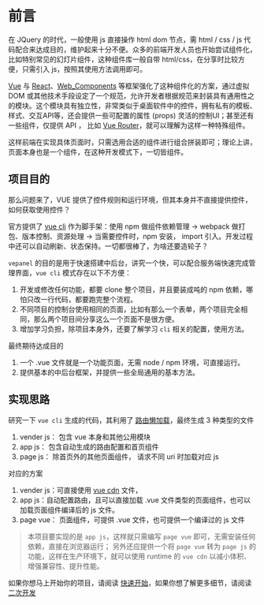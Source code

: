 # 前言

在 JQuery 的时代，一般使用 js 直接操作 html dom 节点，需 html / css / js 代码配合来达成目的，维护起来十分不便。众多的前端开发人员也开始尝试组件化，比如特别常见的幻灯片组件，这种组件库一般自带 html/css，在分享时比较方便，只需引入 js，按照其使用方法调用即可。

[Vue](https://cn.vuejs.org/index.html) 与 [React](https://zh-hans.reactjs.org/)、[Web_Components](https://developer.mozilla.org/zh-CN/docs/Web/Web_Components) 等框架强化了这种组件化的方案，通过虚拟 DOM 或其他技术手段设定了一个规范，允许开发者根据规范来封装具有通用性之的模块。这个模块具有独立性，非常类似于桌面软件中的控件，拥有私有的模板、样式、交互API等，还会提供一些可配置的属性 (props) 灵活的控制UI；甚至还有一些组件，仅提供 API ， 比如 [Vue Router](https://router.vuejs.org/zh/)，就可以理解为这样一种特殊组件。

这样前端在实现具体页面时，只需选用合适的组件进行组合拼装即可；理论上讲，页面本身也是一个组件，在这种开发模式下，一切皆组件。


## 项目目的

那么问题来了，VUE 提供了控件规则和运行环境，但其本身并不直接提供控件，如何获取使用控件？

官方提供了 [vue cli](https://cli.vuejs.org/zh/) 作为脚手架：使用 npm 做组件依赖管理 -> webpack 做打包、版本控制、资源处理 -> 当需要控件时，npm 安装， import 引入。开发过程中还可以自动刷新、状态保持。一切都很棒了，为啥还要造轮子？

`vepanel` 的目的是用于快速搭建中后台，讲究一个快，可以配合服务端快速完成管理界面，`vue cli` 模式存在以下不方便：

1. 开发或修改任何功能，都要 clone 整个项目，并且要装成吨的 npm 依赖，哪怕只改一行代码，都要跑完整个流程。
2. 不同项目的控制台使用相同的页面，比如有那么一个表单，两个项目完全相同，那么两个项目间分享这么一个页面不是很方便。
3. 增加学习负担，除项目本身外，还要了解学习 `cli` 相关的配置，使用方法。

最终期待达成目的

1. 一个 .vue 文件就是一个功能页面，无需 node / npm 环境，可直接运行。
2. 提供基本的中后台框架，并提供一些全局通用的基本方法。


## 实现思路

研究一下 `vue cli` 生成的代码，其利用了 [路由懒加载](https://router.vuejs.org/zh/guide/advanced/lazy-loading.html)，最终生成 3 种类型的文件

1. vender js：  包含 vue 本身和其他公用模块
2. app js： 包含自动生成的路由配置和首页组件
3. page js： 除首页外的其他页面组件， 请求不同 uri 时加载对应 js

对应的方案
    
1. vender js：可直接使用 [vue cdn](https://cn.vuejs.org/v2/guide/installation.html#CDN) 文件，
2. app js：自动配置路由，且可以直接加载 .vue 文件类型的页面组件，也可以加载页面组件编译后的 js 文件。
3. page vue： 页面组件，可提供 .vue 文件，也可提供一个编译过的 js 文件

> 本项目要实现的是 `app js`，这样就只需编写 `page vue` 即可，无需安装任何依赖，直接在浏览器运行；
> 另外还应提供一个将 `page vue` 转为 `page js` 的功能，这样在生产环境下，就可以使用 runtime 的 `vue cdn` 以减小体积、增强兼容性、提升性能。

如果你想马上开始你的项目，请阅读 [快速开始](start.md)，如果你想了解更多细节，请阅读 [二次开发](design.md)
